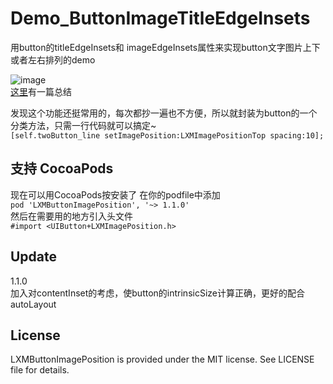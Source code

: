 # Demo_ButtonImageTitleEdgeInsets
用button的titleEdgeInsets和 imageEdgeInsets属性来实现button文字图片上下或者左右排列的demo

![image](https://raw.githubusercontent.com/Phelthas/Demo_ButtonImageTitleEdgeInsets/master/Screenshots/screenshot2.png)    
[这里](http://www.cnblogs.com/Phelthas/p/4452235.html)有一篇总结    


发现这个功能还挺常用的，每次都抄一遍也不方便，所以就封装为button的一个分类方法，只需一行代码就可以搞定~    
`[self.twoButton_line setImagePosition:LXMImagePositionTop spacing:10]; `       


## 支持 CocoaPods    
现在可以用CocoaPods按安装了
在你的podfile中添加    
`pod 'LXMButtonImagePosition', '~> 1.1.0'`    
然后在需要用的地方引入头文件    
`#import <UIButton+LXMImagePosition.h>`  


## Update
1.1.0     
加入对contentInset的考虑，使button的intrinsicSize计算正确，更好的配合autoLayout


## License
LXMButtonImagePosition is provided under the MIT license. See LICENSE file for details.



